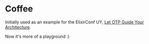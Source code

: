 # Coffee

Initially used as an example for the ElixirConf UY, [Let OTP Guide Your Architecture](https://www.youtube.com/watch?v=zCdy0jPXcjY&list=PLtZ7IhHBtmsiqdDboDxgPSobeLyCj-FHn).

Now it's more of a playground :)
